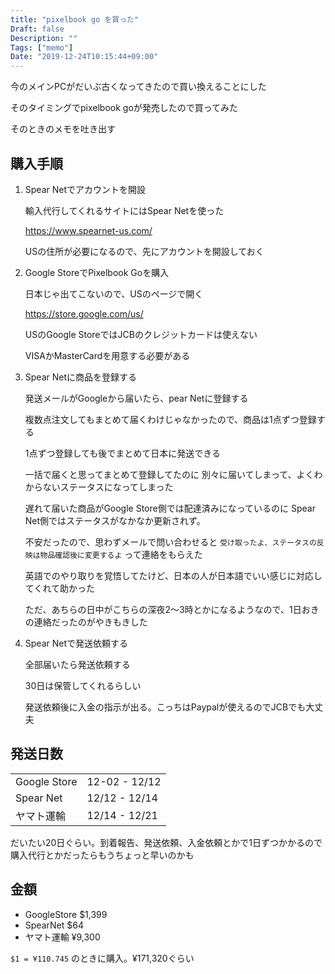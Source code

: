 ```yaml
---
title: "pixelbook go を買った"
Draft: false
Description: ""
Tags: ["memo"]
Date: "2019-12-24T10:15:44+09:00"
---
```


今のメインPCがだいぶ古くなってきたので買い換えることにした

そのタイミングでpixelbook goが発売したので買ってみた

そのときのメモを吐き出す

<!--more-->

## 購入手順

1. Spear Netでアカウントを開設

    輸入代行してくれるサイトにはSpear Netを使った

    https://www.spearnet-us.com/

    USの住所が必要になるので、先にアカウントを開設しておく

2. Google StoreでPixelbook Goを購入

    日本じゃ出てこないので、USのページで開く

    https://store.google.com/us/

    USのGoogle StoreではJCBのクレジットカードは使えない

    VISAかMasterCardを用意する必要がある

3. Spear Netに商品を登録する

    発送メールがGoogleから届いたら、pear Netに登録する

    複数点注文してもまとめて届くわけじゃなかったので、商品は1点ずつ登録する

    1点ずつ登録しても後でまとめて日本に発送できる


    一括で届くと思ってまとめて登録してたのに
    別々に届いてしまって、よくわからないステータスになってしまった

    遅れて届いた商品がGoogle Store側では配達済みになっているのに
    Spear Net側ではステータスがなかなか更新されず。

    不安だったので、思わずメールで問い合わせると
    `受け取ったよ、ステータスの反映は物品確認後に変更するよ` って連絡をもらえた

    英語でのやり取りを覚悟してたけど、日本の人が日本語でいい感じに対応してくれて助かった

    ただ、あちらの日中がこちらの深夜2〜3時とかになるようなので、1日おきの連絡だったのがやきもきした

4. Spear Netで発送依頼する

    全部届いたら発送依頼する

    30日は保管してくれるらしい

    発送依頼後に入金の指示が出る。こっちはPaypalが使えるのでJCBでも大丈夫

## 発送日数

|              |               |
| :--          | :--           |
| Google Store | 12-02 - 12/12 |
| Spear Net    | 12/12 - 12/14 |
| ヤマト運輸   | 12/14 - 12/21 |

だいたい20日ぐらい。到着報告、発送依頼、入金依頼とかで1日ずつかかるので
購入代行とかだったらもうちょっと早いのかも

## 金額

- GoogleStore $1,399
- SpearNet    $64
- ヤマト運輸  ¥9,300

`$1 = ¥110.745` のときに購入。¥171,320ぐらい

